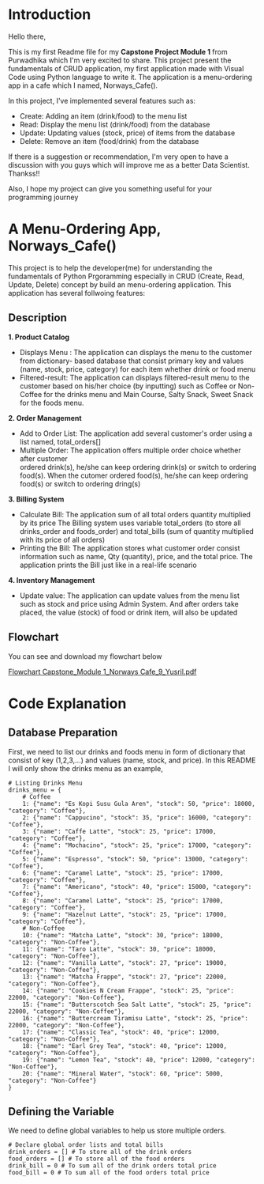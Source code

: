 # Introduction

Hello there,

This is my first Readme file for my **Capstone Project Module 1** from Purwadhika which I'm very excited to share. This project present the fundamentals of CRUD application, my first application made with Visual Code using Python language to write it. The application is a menu-ordering app in a cafe which I named, Norways_Cafe().

In this project, I've implemented several features such as:
 - Create: Adding an item (drink/food) to the menu list
 - Read: Display the menu list (drink/food) from the database
 - Update: Updating values (stock, price) of items from the database
 - Delete: Remove an item (food/drink) from the database

If there is a suggestion or recommendation, I'm very open to have a discussion with you guys which will improve me as a better Data Scientist. Thankss!!

Also, I hope my project can give you something useful for your programming journey

# A Menu-Ordering App, Norways_Cafe()
This project is to help the developer(me) for understanding the fundamentals of Python Prgoramming especially in CRUD (Create, Read, Update, Delete) concept by build an menu-ordering application. This application has several follwoing features:

## Description
**1. Product Catalog**
   - Displays Menu  : The application can displays the menu to the customer from dictionary-                        based database that consist primary key and values (name, stock, price, 
                      category) for each item whether drink or food menu
   - Filtered-result: The application can displays filtered-result menu to the customer based 
                      on his/her choice (by inputting) such as Coffee or Non-Coffee for the 
                      drinks menu and Main Course, Salty Snack, Sweet Snack for the foods menu.
     
**2. Order Management**
  - Add to Order List: The application add several customer's order using a list named,                                total_orders[]
  - Multiple Order: The application offers multiple order choice whether after customer     
                       ordered drink(s), he/she can keep ordering drink(s) or switch to     ordering food(s). When the cutomer ordered food(s), he/she can keep 
                       ordering food(s) or switch to ordering dring(s)

  **3. Billing System**
   - Calculate Bill: The application sum of all total orders quantity multiplied by its price The Billing system uses variable total_orders (to store all drinks_order and foods_order) and total_bills (sum of quantity multiplied with its price of all orders)
   - Printing the Bill: The application stores what customer order consist information such as name, Qty (quantity), price, and the total price. The application prints the Bill just like in a real-life scenario

  **4. Inventory Management**
  - Update value: The application can update values from the menu list such as stock and price using Admin System. And after orders take placed, the value (stock) of food or drink item, will also be updated
  
      

## Flowchart
You can see and download my flowchart below

[Flowchart Capstone_Module 1_Norways Cafe_9_Yusril.pdf](https://github.com/user-attachments/files/17107394/Flowchart.Capstone_Module.1_Norways.Cafe_9_Yusril.pdf)

# Code Explanation

## Database Preparation

First, we need to list our drinks and foods menu in form of dictionary that consist of key (1,2,3,...) and values (name, stock, and price). In this README I will only show  the drinks menu as an example,

```
# Listing Drinks Menu
drinks_menu = {
    # Coffee
    1: {"name": "Es Kopi Susu Gula Aren", "stock": 50, "price": 18000, "category": "Coffee"},
    2: {"name": "Cappucino", "stock": 35, "price": 16000, "category": "Coffee"},
    3: {"name": "Caffe Latte", "stock": 25, "price": 17000, "category": "Coffee"},
    4: {"name": "Mochacino", "stock": 25, "price": 17000, "category": "Coffee"},
    5: {"name": "Espresso", "stock": 50, "price": 13000, "category": "Coffee"},
    6: {"name": "Caramel Latte", "stock": 25, "price": 17000, "category": "Coffee"},
    7: {"name": "Americano", "stock": 40, "price": 15000, "category": "Coffee"},
    8: {"name": "Caramel Latte", "stock": 25, "price": 17000, "category": "Coffee"},
    9: {"name": "Hazelnut Latte", "stock": 25, "price": 17000, "category": "Coffee"},
    # Non-Coffee
    10: {"name": "Matcha Latte", "stock": 30, "price": 18000, "category": "Non-Coffee"},
    11: {"name": "Taro Latte", "stock": 30, "price": 18000, "category": "Non-Coffee"},
    12: {"name": "Vanilla Latte", "stock": 27, "price": 19000, "category": "Non-Coffee"},
    13: {"name": "Matcha Frappe", "stock": 27, "price": 22000, "category": "Non-Coffee"},
    14: {"name": "Cookies N Cream Frappe", "stock": 25, "price": 22000, "category": "Non-Coffee"},
    15: {"name": "Butterscotch Sea Salt Latte", "stock": 25, "price": 22000, "category": "Non-Coffee"},
    16: {"name": "Buttercream Tiramisu Latte", "stock": 25, "price": 22000, "category": "Non-Coffee"},
    17: {"name": "Classic Tea", "stock": 40, "price": 12000, "category": "Non-Coffee"},
    18: {"name": "Earl Grey Tea", "stock": 40, "price": 12000, "category": "Non-Coffee"},
    19: {"name": "Lemon Tea", "stock": 40, "price": 12000, "category": "Non-Coffee"},
    20: {"name": "Mineral Water", "stock": 60, "price": 5000, "category": "Non-Coffee"}
}
```

## Defining the Variable
We need to define global variables to help us store multiple orders.
```
# Declare global order lists and total bills
drink_orders = [] # To store all of the drink orders
food_orders = [] # To store all of the food orders
drink_bill = 0 # To sum all of the drink orders total price
food_bill = 0 # To sum all of the food orders total price
```














